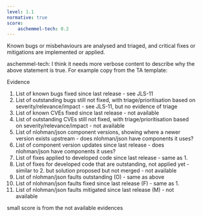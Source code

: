 ```yaml
---
level: 1.1
normative: true
score:
    aschemmel-tech: 0.2
---
```


Known bugs or misbehaviours are analysed and triaged, and critical fixes or mitigations are implemented or applied.

aschemmel-tech: I think it needs more verbose content to describe why the above statement is true. For example copy from the TA template:

Evidence

1. List of known bugs fixed since last release - see JLS-11
2. List of outstanding bugs still not fixed, with triage/prioritisation based on severity/relevance/impact - see JLS-11, but no evidence of triage
3. List of known CVEs fixed since last release - not available
4. List of outstanding CVEs still not fixed, with triage/prioritisation based on severity/relevance/impact - not available
5. List of nlohman/json component versions, showing where a newer version exists upstream - does nlohman/json have components it uses?
6. List of component version updates since last release - does nlohman/json have components it uses?
7. List of fixes applied to developed code since last release - same as 1.
8. List of fixes for developed code that are outstanding, not applied yet - similar to 2. but solution proposed but not merged - not available
9. List of nlohman/json faults outstanding (O) - same as above
10. List of nlohman/json faults fixed since last release (F) - same as 1.
11. List of nlohman/json  faults mitigated since last release (M) - not available

small score is from the not available evidences
